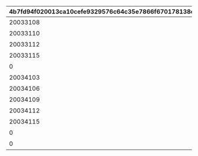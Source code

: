 |4b7fd94f020013ca10cefe9329576c64c35e7866f670178138d9b51a24c291b1|354dd2acbefa63902f1ed3e1c90ac524d7659f0b85c2bc77fc5b3e80b83864d5|a07a20617e84a01b7b7e63cc2b4be55b7cdd0a838a68ae97cf98338631f6d43c|2fe156f022902b871f52567c5c69e6118347d3cef9baef15d18c969ff76a511a|309c4270c88cbeefad8fb0a5a030858dcebdeca1953de2cc8ec9fe6f838b0dc0|196e9c85435a81e0a8ca38fc90e6db1909a0d74269342300f40c5055884972e3|
| --- | --- | --- | --- | --- | --- |
|20033108|10058|絆ダイアリーその1|5058003|0|1005801|
|20033110|10058|絆ダイアリーその2|5058003|0|1005802|
|20033112|10058|絆ダイアリーその3|5058003|0|1005803|
|20033115|10058|絆ダイアリーその4|5058004|0|1005804|
|0|10058|絆ダイアリーその5|5058005|2003301|1005805|
|20034103|10059|絆ダイアリーその6|5059001|0|1005901|
|20034106|10059|絆ダイアリーその7|5059002|0|1005902|
|20034109|10059|絆ダイアリーその8|5059004|0|1005903|
|20034112|10059|絆ダイアリーその9|5059005|0|1005904|
|20034115|10059|絆ダイアリーその10|5059006|0|1005905|
|0|10059|絆ダイアリーその11|5059007|2003401|1005906|
|0|10059|エクストラページ|0|0|1005907|